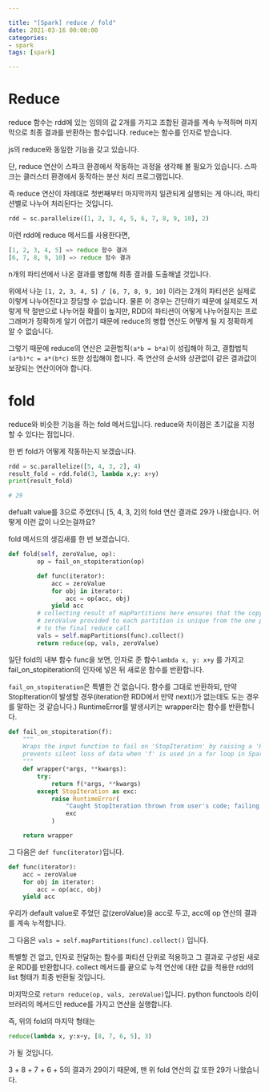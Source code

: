 ```yaml
---

title: "[Spark] reduce / fold"
date: 2021-03-16 00:00:00
categories:
- spark
tags: [spark]

---
```




# Reduce

reduce 함수는 rdd에 있는 임의의 값 2개를 가지고 조합된 결과를 계속 누적하며 마지막으로 최종 결과를 반환하는 함수입니다. reduce는 함수를 인자로 받습니다.

js의 reduce와 동일한 기능을 갖고 있습니다.

단, reduce 연산이 스파크 환경에서 작동하는 과정을 생각해 볼 필요가 있습니다. 스파크는 클러스터 환경에서 동작하는 분산 처리 프로그램입니다.

즉 reduce 연산이 차례대로 첫번째부터 마지막까지 일관되게 실행되는 게 아니라, 파티션별로 나누어 처리된다는 것입니다.

```python
rdd = sc.parallelize([1, 2, 3, 4, 5, 6, 7, 8, 9, 10], 2)
```

이런 rdd에 reduce 메서드를 사용한다면,

```python
[1, 2, 3, 4, 5] => reduce 함수 결과   
[6, 7, 8, 9, 10] => reduce 함수 결과
```

n개의 파티션에서 나온 결과를 병합해 최종 결과를 도출해낼 것입니다.

위에서 나눈 `[1, 2, 3, 4, 5] / [6, 7, 8, 9, 10]` 이라는 2개의 파티션은 실제로 이렇게 나누어진다고 장담할 수 없습니다. 물론 이 경우는 간단하기 때문에 실제로도 저렇게 딱 절반으로 나누어질 확률이 높지만, RDD의 파티션이 어떻게 나누어질지는 프로그래머가 정확하게 알기 어렵기 때문에 reduce의 병합 연산도 어떻게 될 지 정확하게 알 수 없습니다.

그렇기 때문에 reduce의 연산은 교환법칙`(a*b = b*a)`이 성립해야 하고, 결합법칙`(a*b)*c = a*(b*c)` 또한 성립해야 합니다. 즉 연산의 순서와 상관없이 같은 결과값이 보장되는 연산이어야 합니다.

# fold

reduce와 비슷한 기능을 하는 fold 메서드입니다. reduce와 차이점은 초기값을 지정할 수 있다는 점입니다.

한 번 fold가 어떻게 작동하는지 보겠습니다.

```python
rdd = sc.parallelize([5, 4, 3, 2], 4)
result_fold = rdd.fold(3, lambda x,y: x+y)
print(result_fold)

# 29
```

defualt value를 3으로 주었더니 [5, 4, 3, 2]의 fold 연산 결과로 29가 나왔습니다. 어떻게 이런 값이 나오는걸까요?

fold 메서드의 생김새를 한 번 보겠습니다.

```python
def fold(self, zeroValue, op):
        op = fail_on_stopiteration(op)

        def func(iterator):
            acc = zeroValue
            for obj in iterator:
                acc = op(acc, obj)
            yield acc
        # collecting result of mapPartitions here ensures that the copy of
        # zeroValue provided to each partition is unique from the one provided
        # to the final reduce call
        vals = self.mapPartitions(func).collect()
        return reduce(op, vals, zeroValue)
```

일단 fold의 내부 함수 func을 보면, 인자로 준 함수`lambda x, y: x+y` 를 가지고 fail_on_stopiteration의 인자에 넣은 뒤 새로운 함수를 반환합니다.

`fail_on_stopiteration`은 특별한 건 없습니다. 함수를 그대로 반환하되, 만약 StopIteration이 발생할 경우(iteration한 RDD에서 만약 next()가 없는데도 도는 경우를 말하는 것 같습니다.) RuntimeError를 발생시키는 wrapper라는 함수를 반환합니다.

```python
def fail_on_stopiteration(f):
    """
    Wraps the input function to fail on 'StopIteration' by raising a 'RuntimeError'
    prevents silent loss of data when 'f' is used in a for loop in Spark code
    """
    def wrapper(*args, **kwargs):
        try:
            return f(*args, **kwargs)
        except StopIteration as exc:
            raise RuntimeError(
                "Caught StopIteration thrown from user's code; failing the task",
                exc
            )

    return wrapper
```

그 다음은 `def func(iterator)`입니다.

```python
def func(iterator):
    acc = zeroValue
    for obj in iterator:
        acc = op(acc, obj)
    yield acc
```

우리가 default value로 주었던 값(zeroValue)을 acc로 두고, acc에 op 연산의 결과를 계속 누적합니다.

그 다음은 `vals = self.mapPartitions(func).collect()` 입니다.

특별할 건 없고, 인자로 전달하는 함수를 파티션 단위로 적용하고 그 결과로 구성된 새로운 RDD를 반환합니다. collect 메서드를 끝으로 누적 연산에 대한 값을 적용한 rdd의 list 형태가 최종 반환될 것입니다.

마지막으로 `return reduce(op, vals, zeroValue)`입니다. python functools 라이브러리의 메서드인 reduce를 가지고 연산을 실행합니다.

즉, 위의 fold의 마지막 형태는

```python
reduce(lambda x, y:x+y, [8, 7, 6, 5], 3)
```

가 될 것입니다.

3 + 8 + 7 + 6 + 5의 결과가 29이기 때문에, 맨 위 fold 연산의 값 또한 29가 나왔습니다.
